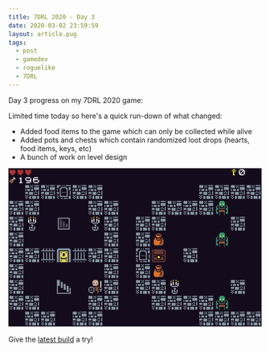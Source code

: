 ```yaml
---
title: 7DRL 2020 - Day 3
date: 2020-03-02 23:59:59
layout: article.pug
tags:
  - post
  - gamedev
  - roguelike
  - 7DRL
---
```

Day 3 progress on my 7DRL 2020 game:

Limited time today so here's a quick run-down of what changed:
* Added food items to the game which can only be collected while alive
* Added pots and chests which contain randomized loot drops (hearts, food items, keys, etc)
* A bunch of work on level design

![Pots and chests](/media/images/7drl2020/day3.png)

Give the [latest build](https://gosub.itch.io/catacombs) a try!
